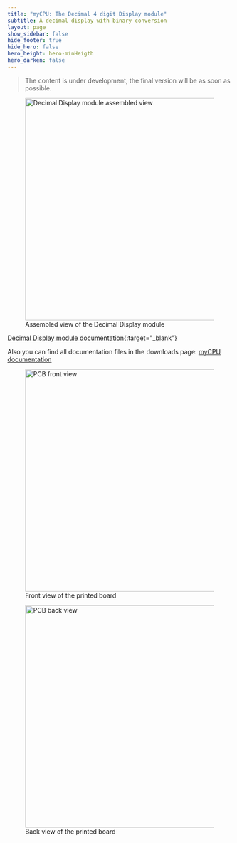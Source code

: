 ```yaml
---
title: "myCPU: The Decimal 4 digit Display module"
subtitle: A decimal display with binary conversion
layout: page
show_sidebar: false
hide_footer: true
hide_hero: false
hero_height: hero-minHeigth
hero_darken: false
---
```

> The content is under development, the final version will be as soon as possible.

<figure class="center">
    <img src="{{ site.baseurl }}/img/mycpu/modules/display/displayAT28C64_assembled_min.png" alt="Decimal Display module assembled view" title="Assembled view of the Decimal Display module" width="500px">
    <figcaption>Assembled view of the Decimal Display module</figcaption>
</figure>

[Decimal Display module documentation](/downloads/technical/myCPU_Display4Digits_8b_module_full.pdf){:target="_blank"}

Also you can find all documentation files in the downloads page: [myCPU documentation](/pages/en/mycpu/downloads/technical_docs)


<figure class="center">
    <img src="{{ site.baseurl }}/img/mycpu/modules/display/displayAT28C64_clear_front_min.png" alt="PCB front view" title="Front view of the printed board" width="500px">
    <figcaption>Front view of the printed board</figcaption>
</figure>
<figure class="center">
    <img src="{{ site.baseurl }}/img/mycpu/modules/display/displayAT28C64_clear_back_min.png" alt="PCB back view" title="Back view of the printed board" width="500px">
    <figcaption>Back view of the printed board</figcaption>
</figure>
